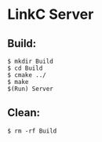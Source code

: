 # LinkC Server

## Build:
    $ mkdir Build
    $ cd Build
    $ cmake ../
    $ make
    $(Run) Server

## Clean:
    $ rm -rf Build
